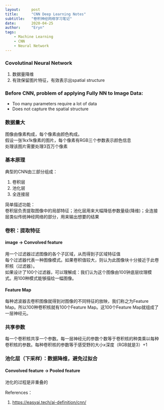 ```yaml
---
layout:     post
title:      "CNN Deep Learning Notes"
subtitle:   "卷积神经网络学习笔记"
date:       2020-04-25
author:     "Eryn"
tags:
    - Machine Learning
    - CNN
    - Neural Network
---
```

### Covolutinal Neural Network
1. 数据量降维
2. 有效保留图片特征，有效表示出spatial structure

### Before CNN, problem of applying Fully NN to Image Data:
* Too many parameters require a lot of data
* Does not capture the spatial structure

### 数据量大
图像由像素构成，每个像素由颜色构成。    
假设一张1kx1k像素的图片，每个像素有RGB三个参数表示颜色信息    
处理该图片需要处理3百万个像素

### 基本原理
典型的CNN由三部分组成：    
1. 卷积层
2. 池化层
3. 全连接层
   
简单描述功能：    
卷积层负责提取图像中的局部特征；池化层用来大幅降低参数量级(降维)；全连接层类似传统神经网络的部分，用来输出想要的结果    

### 卷积：提取特征
#### image -> Convolved feature
用一个过滤器过滤图像的各个子区域，从而得到子区域特征值    
每个过滤器代表一种图像模式。如果卷积值较大，则认为此图像块十分接近于此卷积核（过滤器）。    
如果设计了100个过滤器，可以理解成：我们认为这个图像由100钟底层纹理模式。用100种模式能够描绘一幅图像。   

#### Feature Map
每种滤波器去卷积图像就得到对图像的不同特征的放映，我们称之为Feature Map。所以100种卷积核就有100个Feature Map。这100个Feature Map就组成了一层神经元。    

### 共享参数
每一个卷积核共享一个参数。每一层神经元的参数个数等于卷积核的种类乘以每种卷积核的参数。每种卷积核的参数等于感受野的大小x深度（RGB就是3）+1


### 池化层（下采样）：数据降维，避免过拟合
#### Convolved feature -> Pooled feature
池化的过程是非重叠的


References：
1. https://easyai.tech/ai-definition/cnn/

